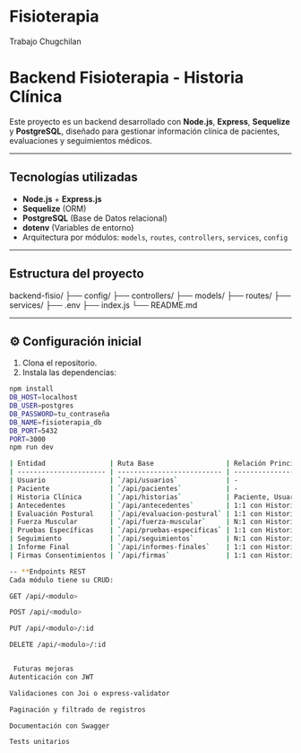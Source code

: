 # Fisioterapia
 Trabajo Chugchilan
# Backend Fisioterapia - Historia Clínica

Este proyecto es un backend desarrollado con **Node.js**, **Express**, **Sequelize** y **PostgreSQL**, diseñado para gestionar información clínica de pacientes, evaluaciones y seguimientos médicos.

---

##  Tecnologías utilizadas

- **Node.js** + **Express.js**
- **Sequelize** (ORM)
- **PostgreSQL** (Base de Datos relacional)
- **dotenv** (Variables de entorno)
- Arquitectura por módulos: `models`, `routes`, `controllers`, `services`, `config`

---

##  Estructura del proyecto

backend-fisio/
├── config/
├── controllers/
├── models/
├── routes/
├── services/
├── .env
├── index.js
└── README.md

---

## ⚙️ Configuración inicial

1. Clona el repositorio.
2. Instala las dependencias:

```bash
npm install
DB_HOST=localhost
DB_USER=postgres
DB_PASSWORD=tu_contraseña
DB_NAME=fisioterapia_db
DB_PORT=5432
PORT=3000
npm run dev

| Entidad                | Ruta Base                  | Relación Principal       |
| ---------------------- | -------------------------- | ------------------------ |
| Usuario                | `/api/usuarios`            | -                        |
| Paciente               | `/api/pacientes`           | -                        |
| Historia Clínica       | `/api/historias`           | Paciente, Usuario        |
| Antecedentes           | `/api/antecedentes`        | 1:1 con Historia Clínica |
| Evaluación Postural    | `/api/evaluacion-postural` | 1:1 con Historia Clínica |
| Fuerza Muscular        | `/api/fuerza-muscular`     | N:1 con Historia Clínica |
| Pruebas Específicas    | `/api/pruebas-especificas` | 1:1 con Historia Clínica |
| Seguimiento            | `/api/seguimientos`        | N:1 con Historia Clínica |
| Informe Final          | `/api/informes-finales`    | 1:1 con Historia Clínica |
| Firmas Consentimientos | `/api/firmas`              | 1:1 con Historia Clínica |

-- **Endpoints REST
Cada módulo tiene su CRUD:

GET /api/<modulo>

POST /api/<modulo>

PUT /api/<modulo>/:id

DELETE /api/<modulo>/:id


 Futuras mejoras
Autenticación con JWT

Validaciones con Joi o express-validator

Paginación y filtrado de registros

Documentación con Swagger

Tests unitarios
